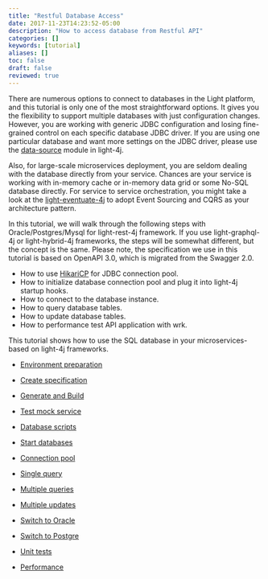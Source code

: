 ```yaml
---
title: "Restful Database Access"
date: 2017-11-23T14:23:52-05:00
description: "How to access database from Restful API"
categories: []
keywords: [tutorial]
aliases: []
toc: false
draft: false
reviewed: true
---
```


There are numerous options to connect to databases in the Light platform, and this tutorial is only one of the most straightforward options. It gives you the flexibility to support multiple databases with just configuration changes. However, you are working with generic JDBC configuration and losing fine-grained control on each specific database JDBC driver. If you are using one particular database and want more settings on the JDBC driver, please use the [data-source][] module in light-4j.

Also, for large-scale microservices deployment, you are seldom dealing with the database directly from your service. Chances are your service is working with in-memory cache or in-memory data grid or some No-SQL database directly. For service to service orchestration, you might take a look at the [light-eventuate-4j][] to adopt Event Sourcing and CQRS as your architecture pattern. 

In this tutorial, we will walk through the following steps with Oracle/Postgres/Mysql for light-rest-4j framework. If you use light-graphql-4j or light-hybrid-4j frameworks, the steps will be somewhat different, but the concept is the same. Please note, the specification we use in this tutorial is based on OpenAPI 3.0, which is migrated from the Swagger 2.0. 

* How to use [HikariCP](https://github.com/brettwooldridge/HikariCP) for JDBC connection pool.
* How to initialize database connection pool and plug it into light-4j startup hooks.
* How to connect to the database instance.
* How to query database tables.
* How to update database tables.
* How to performance test API application with wrk.

This tutorial shows how to use the SQL database in your microservices-based on light-4j frameworks. 

* [Environment preparation][]

* [Create specification][]

* [Generate and Build][]

* [Test mock service][]

* [Database scripts][]

* [Start databases][]

* [Connection pool][]

* [Single query][]

* [Multiple queries][]

* [Multiple updates][]

* [Switch to Oracle][]

* [Switch to Postgre][]

* [Unit tests][]

* [Performance][]

[Environment preparation]: /tutorial/rest/openapi/database/preparation/
[Create specification]: /tutorial/rest/openapi/database/specification/
[Generate and Build]: /tutorial/rest/openapi/database/generation/
[Test mock service]: /tutorial/rest/openapi/database/test/
[Database scripts]: /tutorial/rest/openapi/database/dbscripts/
[Start databases]: /tutorial/rest/openapi/database/startdb/
[Connection pool]: /tutorial/rest/openapi/database/connection-pool/
[Single query]: /tutorial/rest/openapi/database/single-query/
[Multiple queries]: /tutorial/rest/openapi/database/multiple-queries/
[Multiple updates]: /tutorial/rest/openapi/database/multiple-updates/
[Unit tests]: /tutorial/rest/openapi/database/unit-test/
[Performance]: /tutorial/rest/openapi/database/performance/
[data-source]: /concern/datasource/
[light-eventuate-4j]: /style/light-eventuate-4j/
[Switch to Oracle]: /tutorial/rest/openapi/database/oracle/
[Switch to Postgre]: /tutorial/rest/openapi/database/postgres/
